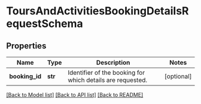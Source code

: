 # ToursAndActivitiesBookingDetailsRequestSchema

## Properties
Name | Type | Description | Notes
------------ | ------------- | ------------- | -------------
**booking_id** | **str** | Identifier of the booking for which details are requested. | [optional] 

[[Back to Model list]](../README.md#documentation-for-models) [[Back to API list]](../README.md#documentation-for-api-endpoints) [[Back to README]](../README.md)

